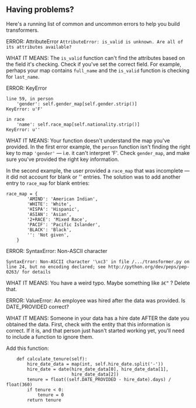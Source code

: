 Having problems?
----------------

Here's a running list of common and uncommon errors to help you build transformers.


ERROR: AttributeError
`AttributeError: is_valid is unknown. Are all of its attributes available?`

WHAT IT MEANS: The `is_valid` function can't find the attributes based on the field it's checking. Check if you've set the correct field. For example, perhaps your map contains `full_name` and the `is_valid` function is checking for `last_name`.


ERROR: KeyError
```
line 59, in person
    'gender': self.gender_map[self.gender.strip()]
KeyError: u'F'
```

```
in race
    'name': self.race_map[self.nationality.strip()]
KeyError: u''
```

WHAT IT MEANS: Your function doesn't understand the map you've provided. In the first error example, the `person` function isn't finding the right key to map `'gender'` &mdash; i.e. it can't interpret 'F'. Check `gender_map`, and make sure you've provided the right key information.

In the second example, the user provided a `race_map` that was incomplete &mdash; it did not account for blank or '' entries. The solution was to add another entry to `race_map` for blank entries:

```
race_map = {
        'AMIND': 'American Indian',
        'WHITE': 'White',
        'HISPA': 'Hispanic',
        'ASIAN': 'Asian',
        '2+RACE': 'Mixed Race',
        'PACIF': 'Pacific Islander',
        'BLACK': 'Black',
        '': 'Not given',
    }
```

ERROR: SyntaxError: Non-ASCII character
```
SyntaxError: Non-ASCII character '\xc3' in file /.../transformer.py on line 24, but no encoding declared; see http://python.org/dev/peps/pep-0263/ for details
```

WHAT IT MEANS: You have a weird typo. Maybe something like `â€“` ? Delete that.


ERROR: ValueError: An employee was hired after the data was provided.
Is DATE_PROVIDED correct?

WHAT IT MEANS: Someone in your data has a hire date AFTER the date you obtained the data. First, check with the entity that this information is correct. If it is, and that person just hasn't started working yet, you'll need to include a function to ignore them.

Add this function:
```    
    def calculate_tenure(self):
        hire_date_data = map(int, self.hire_date.split('-'))
        hire_date = date(hire_date_data[0], hire_date_data[1],
                         hire_date_data[2])
        tenure = float((self.DATE_PROVIDED - hire_date).days) / float(360)
        if tenure < 0:
            tenure = 0
        return tenure
```